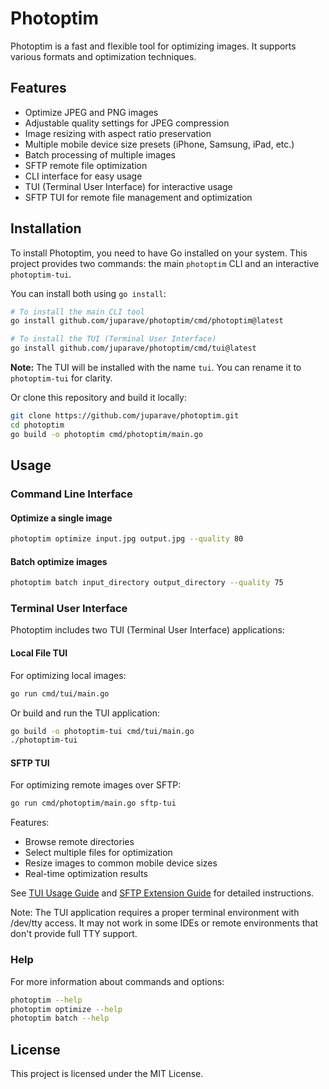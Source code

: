 # Photoptim

Photoptim is a fast and flexible tool for optimizing images. It supports various formats and optimization techniques.

## Features

- Optimize JPEG and PNG images
- Adjustable quality settings for JPEG compression
- Image resizing with aspect ratio preservation
- Multiple mobile device size presets (iPhone, Samsung, iPad, etc.)
- Batch processing of multiple images
- SFTP remote file optimization
- CLI interface for easy usage
- TUI (Terminal User Interface) for interactive usage
- SFTP TUI for remote file management and optimization

## Installation

To install Photoptim, you need to have Go installed on your system. This project provides two commands: the main `photoptim` CLI and an interactive `photoptim-tui`.

You can install both using `go install`:

```bash
# To install the main CLI tool
go install github.com/juparave/photoptim/cmd/photoptim@latest

# To install the TUI (Terminal User Interface)
go install github.com/juparave/photoptim/cmd/tui@latest
```

**Note:** The TUI will be installed with the name `tui`. You can rename it to `photoptim-tui` for clarity.

Or clone this repository and build it locally:

```bash
git clone https://github.com/juparave/photoptim.git
cd photoptim
go build -o photoptim cmd/photoptim/main.go
```

## Usage

### Command Line Interface

#### Optimize a single image

```bash
photoptim optimize input.jpg output.jpg --quality 80
```

#### Batch optimize images

```bash
photoptim batch input_directory output_directory --quality 75
```

### Terminal User Interface

Photoptim includes two TUI (Terminal User Interface) applications:

#### Local File TUI
For optimizing local images:

```bash
go run cmd/tui/main.go
```

Or build and run the TUI application:

```bash
go build -o photoptim-tui cmd/tui/main.go
./photoptim-tui
```

#### SFTP TUI  
For optimizing remote images over SFTP:

```bash
go run cmd/photoptim/main.go sftp-tui
```

Features:
- Browse remote directories
- Select multiple files for optimization  
- Resize images to common mobile device sizes
- Real-time optimization results

See [TUI Usage Guide](TUI_USAGE.md) and [SFTP Extension Guide](SFTP_EXTENSION_PRD.md) for detailed instructions.

Note: The TUI application requires a proper terminal environment with /dev/tty access. It may not work in some IDEs or remote environments that don't provide full TTY support.

### Help

For more information about commands and options:

```bash
photoptim --help
photoptim optimize --help
photoptim batch --help
```

## License

This project is licensed under the MIT License.
